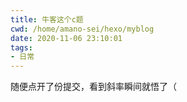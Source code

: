 ```yaml
---
title: 牛客这个c题
cwd: /home/amano-sei/hexo/myblog
date: 2020-11-06 23:10:01
tags:
- 日常
---
```


随便点开了份提交，看到斜率瞬间就悟了（

